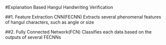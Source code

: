 #Explanation Based Hangul Handwriting Verification

##1. Feature Extraction CNN(FECNN)
Extracts several phenomenal features of hangul characters, such as angle or size

##2. Fully Connected Network(FCN)
Classifies each data based on the outputs of several FECNNs
